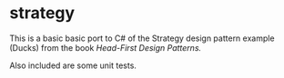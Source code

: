 # strategy

This is a basic basic port to C# of the Strategy design pattern example (Ducks) from the book _Head-First Design Patterns._

Also included are some unit tests.

